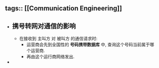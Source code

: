 tags:: [[Communication Engineering]]
---

- ## 携号转网对通信的影响
	- 在接收到 主叫方 对 被叫方 的通信请求时:
		- 运营商会先到全国性的 **号码携带数据库** 中, 查询这个号码当前属于哪个运营商.
		- 再由这个运行商网络发出.
-